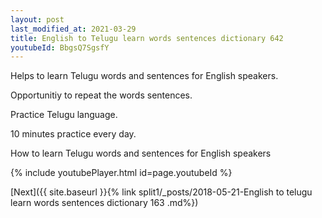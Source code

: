 ```yaml
---
layout: post
last_modified_at: 2021-03-29
title: English to Telugu learn words sentences dictionary 642 
youtubeId: BbgsQ7SgsfY
---
```

 
 
Helps to learn Telugu words and sentences for English speakers.

Opportunitiy to repeat the words sentences. 

Practice Telugu language. 
 
10 minutes practice every day. 
 
How to learn Telugu words and sentences for English speakers 
 
{% include youtubePlayer.html id=page.youtubeId %}
 
 
[Next]({{ site.baseurl }}{% link  split1/_posts/2018-05-21-English to telugu learn words sentences dictionary 163 .md%})
 
